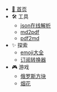 - [🏡 首页](/README.md)
- 🛠️ 工具
    * [json在线解析](https://json.sreio.com/)
    * [md2pdf](https://md2pdf.sreio.com/)
    * [pdf2md](https://pdf2md.morethan.io/)
- ✨️ 探索
    * [emoji大全](https://emoji6.com/emojiall/)
    * [订阅转换器](https://sub.srrio.cc/)
- 🎮️ 游戏
    * [俄罗斯方块](https://binaryify.github.io/vue-tetris/?lan=zh)
    * [烟花](https://bytesfly.github.io/blog/pages/fireworks.html)

    
